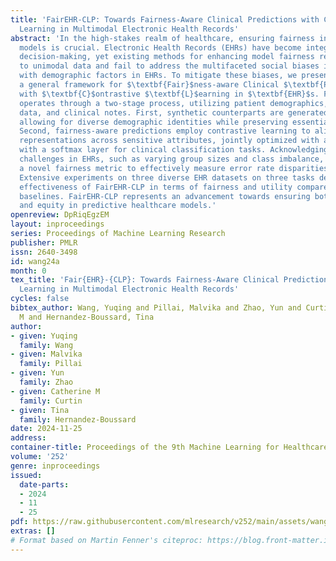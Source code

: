 ```yaml
---
title: 'FairEHR-CLP: Towards Fairness-Aware Clinical Predictions with Contrastive
  Learning in Multimodal Electronic Health Records'
abstract: 'In the high-stakes realm of healthcare, ensuring fairness in predictive
  models is crucial. Electronic Health Records (EHRs) have become integral to medical
  decision-making, yet existing methods for enhancing model fairness restrict themselves
  to unimodal data and fail to address the multifaceted social biases intertwined
  with demographic factors in EHRs. To mitigate these biases, we present $\textit{FairEHR-CLP}$:
  a general framework for $\textbf{Fair}$ness-aware Clinical $\textbf{P}$redictions
  with $\textbf{C}$ontrastive $\textbf{L}$earning in $\textbf{EHR}$s. FairEHR-CLP
  operates through a two-stage process, utilizing patient demographics, longitudinal
  data, and clinical notes. First, synthetic counterparts are generated for each patient,
  allowing for diverse demographic identities while preserving essential health information.
  Second, fairness-aware predictions employ contrastive learning to align patient
  representations across sensitive attributes, jointly optimized with an MLP classifier
  with a softmax layer for clinical classification tasks. Acknowledging the unique
  challenges in EHRs, such as varying group sizes and class imbalance, we introduce
  a novel fairness metric to effectively measure error rate disparities across subgroups.
  Extensive experiments on three diverse EHR datasets on three tasks demonstrate the
  effectiveness of FairEHR-CLP in terms of fairness and utility compared with competitive
  baselines. FairEHR-CLP represents an advancement towards ensuring both accuracy
  and equity in predictive healthcare models.'
openreview: DpRiqEgzEM
layout: inproceedings
series: Proceedings of Machine Learning Research
publisher: PMLR
issn: 2640-3498
id: wang24a
month: 0
tex_title: 'Fair{EHR}-{CLP}: Towards Fairness-Aware Clinical Predictions with Contrastive
  Learning in Multimodal Electronic Health Records'
cycles: false
bibtex_author: Wang, Yuqing and Pillai, Malvika and Zhao, Yun and Curtin, Catherine
  M and Hernandez-Boussard, Tina
author:
- given: Yuqing
  family: Wang
- given: Malvika
  family: Pillai
- given: Yun
  family: Zhao
- given: Catherine M
  family: Curtin
- given: Tina
  family: Hernandez-Boussard
date: 2024-11-25
address:
container-title: Proceedings of the 9th Machine Learning for Healthcare Conference
volume: '252'
genre: inproceedings
issued:
  date-parts:
  - 2024
  - 11
  - 25
pdf: https://raw.githubusercontent.com/mlresearch/v252/main/assets/wang24a/wang24a.pdf
extras: []
# Format based on Martin Fenner's citeproc: https://blog.front-matter.io/posts/citeproc-yaml-for-bibliographies/
---
```

